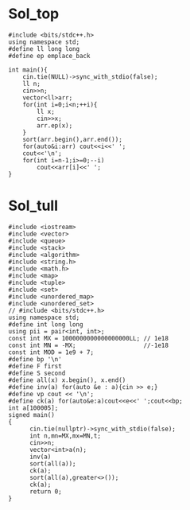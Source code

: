 # Sol_top

    #include <bits/stdc++.h>
    using namespace std;
    #define ll long long
    #define ep emplace_back

    int main(){
        cin.tie(NULL)->sync_with_stdio(false);
        ll n;
        cin>>n;
        vector<ll>arr;
        for(int i=0;i<n;++i){
            ll x;
            cin>>x;
            arr.ep(x);
        }
        sort(arr.begin(),arr.end());
        for(auto&i:arr) cout<<i<<' ';
        cout<<'\n';
        for(int i=n-1;i>=0;--i)
            cout<<arr[i]<<' ';
    }

# Sol_tull
    #include <iostream>
    #include <vector>
    #include <queue>
    #include <stack>
    #include <algorithm>
    #include <string.h>
    #include <math.h>
    #include <map>
    #include <tuple>
    #include <set>
    #include <unordered_map>
    #include <unordered_set>
    // #include <bits/stdc++.h>
    using namespace std;
    #define int long long
    using pii = pair<int, int>;
    const int MX = 1000000000000000000LL; // 1e18
    const int MN = -MX;                   //-1e18
    const int MOD = 1e9 + 7;
    #define bp '\n'
    #define F first
    #define S second
    #define all(x) x.begin(), x.end()
    #define inv(a) for(auto &e : a){cin >> e;}
    #define vp cout << '\n';
    #define ck(a) for(auto&e:a)cout<<e<<' ';cout<<bp;
    int a[100005];
    signed main()
    {
          cin.tie(nullptr)->sync_with_stdio(false);
          int n,mn=MX,mx=MN,t;
          cin>>n;
          vector<int>a(n);
          inv(a)
          sort(all(a));
          ck(a);
          sort(all(a),greater<>());
          ck(a);
          return 0;
    }
